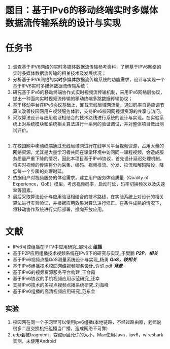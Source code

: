 # 题目：基于IPv6的移动终端实时多媒体数据流传输系统的设计与实现

# 任务书
##
1. 调查基于IPV6网络的实时多媒体数据流传输参考资料，了解基于IPV6网络的实时多媒体数据流传输的相关技术及发展状况；
2. 分析基于IPV6网络的实时多媒体数据流传输系统的功能需求，设计与实现一个基于IPV6实时多媒体数据流传输系统；
3. 研究基于IPv6的移动终端协作式实时视频流传输机制，采用IPv6网络层协议，提出一种面向实时视频流传输的移动终端多跳数据传输协议；
4. 基于移动平台在IPv6协议基础上，卸载无线局域网流量，通过码率自适应调节算法改善校园网用户视频服务体验，支持IPv6校园网视频资源的共享与访问。
5. 采取算法设计与应用验证相结合的技术路线进行系统的设计与实现。在实验系统上对系统模块和系统相关算法进行一系列的验证调试，并对整体项目做出测试评价。

##
1. 在校园网中移动终端通过无线局域网进行在线学习平台视频资源，占用大量的网络资源，尤其是大量学习者共同在课堂环境中访问同一课程视频，会造成服务质量严重下降的情况，因此本项目基于IPv6协议，首先设计延迟处理机制，将实时视频的传输将分为采集、编码、视频推流、分发、拉流和解码阶段，降低每一个步骤的处理时延。
2. 依据用户对视频服务的体验需求，建立用户服务体验质量（Quality of Experience，QoE）模型，考虑视频码率，启动时延，码率切换频次以及失速率等因素。
3. 最后采取算法设计与应用验证相结合的技术路线，在实验系统上对设计的相关算法进行实验验证，并根据应用效果对算法进行修正。在条件成熟的情况下，将移动协作系统进行实际部署，推向开放应用。

# 文献
- IPv6可控组播在IPTV中应用研究_邹珂龙 **组播**
- 基于P2P应用组播技术视频系统在IPv6下的研究与实现_于樊鹏 ***P2P，相关***
- 基于IPv6视频点播QoS测量系统设计与实现_杨勇 ***QoS，较相关***
- 基于IPv6组播技术校园网络视频服务设计_许浒.pdf ***背景***
- 基于IPv6的视频资源服务平台构建_王会霞
- 基于IPv6协议的手机视频应用示范研究_汪幸
- 支持IPv6技术的多视点视频点播系统研究_刘海峰
- 基于IPv6组播的高清视频应用研究_范东会

## 实验
1. 校园网在同一个子网里可以使用ipv6组播(本地链路，不经过路由器，老师说很多二层交换机把组播当广播，造成网络不可靠)
2. udp会被fragment，变成ip层允许的大小，Mac使用Java，ipv6，wireshark实测，未使用Android